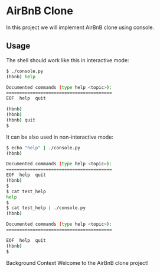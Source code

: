 # AirBnB Clone
In this project we will implement AirBnB clone using console.

## Usage
The shell should work like this in interactive mode:
```bash
$ ./console.py
(hbnb) help

Documented commands (type help <topic>):
========================================
EOF  help  quit

(hbnb) 
(hbnb) 
(hbnb) quit
$
```
It can be also used in non-interactive mode:

```bash
$ echo "help" | ./console.py
(hbnb)

Documented commands (type help <topic>):
========================================
EOF  help  quit
(hbnb) 
$
$ cat test_help
help
$
$ cat test_help | ./console.py
(hbnb)

Documented commands (type help <topic>):
========================================

EOF  help  quit
(hbnb) 
$
```
Background Context
Welcome to the AirBnB clone project!

